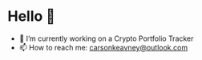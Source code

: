 # Hello 👋
* 🔭 I’m currently working on a Crypto Portfolio Tracker
* 📫 How to reach me: carsonkeavney@outlook.com
